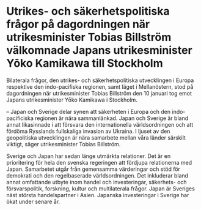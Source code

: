 # Utrikes- och säkerhetspolitiska frågor på dagordningen när utrikesminister Tobias Billström välkomnade Japans utrikesminister Yōko Kamikawa till Stockholm

Bilaterala frågor, den utrikes- och säkerhetspolitiska utvecklingen i Europa respektive den indo-pacifiska regionen, samt läget i Mellanöstern, stod på dagordningen när utrikesminister Tobias Billström den 10 januari tog emot Japans utrikesminister Yōko Kamikawa i Stockholm.

– Japan och Sverige delar synen att säkerheten i Europa och den indo-pacificiska regionen är nära sammanlänkad. Japan och Sverige är bland annat likasinnade i att försvara den internationella världsordningen och att fördöma Rysslands fullskaliga invasion av Ukraina. I ljuset av den geopolitiska utvecklingen är nära samarbete mellan våra länder särskilt viktigt, säger utrikesminister Tobias Billström.

Sverige och Japan har sedan länge utmärkta relationer. Det är en prioritering för hela den svenska regeringen att fördjupa relationerna med Japan. Samarbetet utgår från gemensamma värderingar och stöd för demokrati och den regelbaserade världsordningen. Det inkluderar bland annat omfattande utbyte inom handel och investeringar, säkerhets- och försvarspolitik, forskning, kultur och multilaterala frågor. Japan är Sveriges näst största handelspartner i Asien. Japanska investeringar i Sverige har ökat under senare år.
